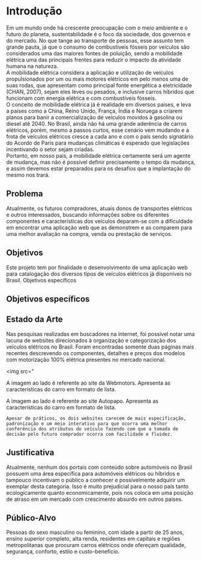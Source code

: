 # Introdução

Em um mundo onde há crescente preocupação com o meio ambiente e o futuro do planeta, sustentabilidade é o foco da sociedade, dos governos e do mercado. No que tange ao transporte de pessoas, esse assunto tem grande pauta, já que o consumo de combustíveis fósseis por veículos são considerados uma das maiores fontes de poluição, sendo a mobilidade elétrica uma das principais frentes para reduzir o impacto da atividade humana na natureza.  
A mobilidade elétrica considera a aplicação e utilização de veículos propulsionados por um ou mais motores elétricos em pelo menos uma de suas rodas, que apresentam como principal fonte energética a eletricidade (CHAN, 2007), sejam eles leves ou pesados, e inclusive carros híbridos que funcionam com energia elétrica e com combustíveis fósseis.  
O conceito de mobilidade elétrica já é realidade em diversos países, e leva a países como a China, Reino Unido, França, Índia e Noruega a criarem planos para banir a comercialização de veículos movidos à gasolina ou diesel até 2040. No Brasil, ainda não há uma grande aderência de carros elétricos, porém, mesmo a passos curtos, esse cenário vem mudando e a frota de veículos elétricos cresce a cada ano e com o país sendo signatário do Acordo de Paris para mudanças climáticas é esperado que legislações incentivando o setor sejam criadas.  
Portanto, em nosso país, a mobilidade elétrica certamente será um agente de mudança, mas não é possível definir precisamente o tempo da mudança, e assim devemos estar preparados para os desafios que a implantação do mesmo nos trará.  


## Problema

Atualmente, os futuros compradores, atuais donos de transportes elétricos e outros interessados, buscando informações sobre os diferentes componentes e características dos veículos deparam-se com a dificuldade em encontrar uma aplicação web que as demonstrem e as comparem para uma melhor avaliação na compra, venda ou prestação de serviços.


## Objetivos

Este projeto tem por finalidade o desenvolvimento de uma aplicação web para catalogação dos diversos tipos de veículos elétricos já disponíveis no Brasil. 
Objetivos específicos

## Objetivos específicos


## Estado da Arte

Nas pesquisas realizadas em buscadores na internet, foi possível notar uma lacuna de websites direcionados à organização e categorização dos veículos elétricos no Brasil. Foram encontradas somente duas páginas mais recentes descrevendo os componentes, detalhes e preços dos modelos com motorização 100% elétrica presentes no mercado nacional.

<img src="



A imagem ao lado é referente ao site da Webmotors. 
Apresenta as características do carro em formato de lista.





A imagem ao lado é referente ao site Autopapo.
Apresenta as características do carro em formato de lista.


	Apesar de práticos, os dois websites carecem de mais especificação, padronização e um meio interativo para que ocorra uma melhor conferência dos atributos do veículo fazendo com que a tomada de decisão pelo futuro comprador ocorra com facilidade e fluidez.


## Justificativa

Atualmente, nenhum dos portais com conteúdo sobre automóveis no Brasil possuem uma área específica para automóveis elétricos ou híbridos e tampouco incentivam o público a conhecer e possivelmente adquirir um exemplar desta categoria. Isso é muito prejudicial para o nosso país tanto ecologicamente quanto economicamente, pois nos coloca em uma posição de atraso em um mercado com crescimento absurdo em outros países. 

## Público-Alvo

Pessoas do sexo masculino ou feminino, com idade a partir de 25 anos, ensino superior completo, alta renda, residentes em capitais e regiões metropolitanas que procuram carros elétricos onde ofereçam qualidade, segurança, conforto, estilo e custo-benefício.  
